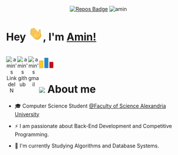 

<div align="center">

<!-- **"Premature optimization is the root of all evil"** -->


 [![Repos Badge](https://badges.pufler.dev/repos/aminyasser)](https://badges.pufler.dev) 
 <img src="https://komarev.com/ghpvc/?username=aminyasser&label=Profile%20views&color=0e75b6&style=flat" alt="amin" /> 


</div>

# Hey <img src="wave.gif" width="40px">, I'm [Amin!](https://www.linkedin.com/in/aminyasser/) 

<br/>

<div align="center">


<a href="https://www.linkedin.com/in/aminyasser/">
  <img align="left" alt="amin's LinkdeIN" width="30px" src="https://image.flaticon.com/icons/svg/2111/2111465.svg" draggable="false" />
</a>

<a href="https://github.com/aminyasser">
  <img align="left" alt="amin's github" width="30px" src="https://image.flaticon.com/icons/svg/2111/2111432.svg" draggable="false" />
</a>

<a href="mailto:alaminyasser0@gmail.com">
  <img align="left" alt="amin's gmail" width="30px" src="https://image.flaticon.com/icons/svg/732/732200.svg" draggable="false" />
</a>

<a href="https://codeforces.com/profile/Amenyasser5">
  <img align="left" alt="amin's codeforces" width="40px" src="https://github.com/AbdallahHemdan/AbdallahHemdan/blob/master/codeforces.png" draggable="false" />
</a>

</div>

<br />
<br />

# <img src="https://media.giphy.com/media/VgCDAzcKvsR6OM0uWg/giphy.gif" width="50" draggable="false" > About me


- 🎓 Computer Science Student  <a href="https://sci.alexu.edu.eg/index.php/en/">@Faculty of Science Alexandria University</a> 

- ⚡ I am passionate about Back-End Development and Competitive Programming. 

- 📖 I'm currently Studying Algorithms and Database Systems.








